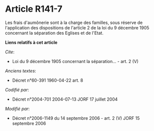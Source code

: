# Article R141-7

Les frais d'aumônerie sont à la charge des familles, sous réserve de l'application des dispositions de l'article 2 de la loi
du 9 décembre 1905 concernant la séparation des Eglises et de l'Etat.

**Liens relatifs à cet article**

_Cite_:

  - Loi du 9 décembre 1905 concernant la séparation... - art. 2 (V)

_Anciens textes_:

  - Décret n°60-391 1960-04-22 art. 8

_Codifié par_:

  - Décret n°2004-701 2004-07-13 JORF 17 juillet 2004

_Modifié par_:

  - Décret n°2006-1149 du 14 septembre 2006 - art. 2 (V) JORF 15 septembre 2006
